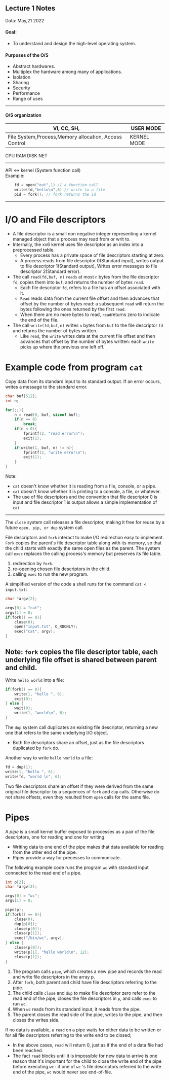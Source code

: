 ## Lecture 1 Notes
Data: May,21 2022 

#### Goal: 
 * To understand and design the high-level operating system.
 
#### Purposes of the O/S
 * Abstract hardwares.
 * Multiplex the hardware among many of applications.
 * Isolation
 * Sharing
 * Security
 * Performance
 * Range of uses
----
 #### O/S organization
 
|Vl, CC, SH,    |USER MODE|
|---|---|
| File System,Process,Memory allocation, Access Control |KERNEL MODE|   

CPU RAM DISK NET  

-----
API <-> kernel (System function call)  
Example:
```C++
    fd = open("out",1) // a function call
    write(fd,"hello\n",6) // write to a file
    pid = fork(); // fork returns the id
```
 ----

 # I/O and File descriptors
 * A file descriptor is a small non negative integer representing a kernel managed object that a process may read from or writ to.
 * Internally, the xv6 kernel uses file descriptor as an index into a preprocessed table.
    * Every process has a private space of file descriptors starting at zero.
    * A process reads from file descriptor 0(Standard input), writes output to file descriptor 1(Standard output), Writes error messages to file descriptor 2(Standard error). 
* The call `read(fd,buf, n)` `reads` at most `n` bytes from the file descriptor `fd`, copies them into `buf`, and returns the number of bytes `read`.
    * Each file descriptor `fd`, refers to a file has an offset associated with it.
    * `Read` reads data from the current file offset and then advances that offset by the number of bytes read: a subsequent `read` will return the bytes following the ones returned by the first `read`.
    * When there are no more bytes to read, `read`returns zero to indicate the end of the file.
* The call `write(fd,buf,n)` writes `n` bytes from `buf` to the file descriptor `fd` and returns the number of bytes written.
    * Like `read`, the `write` writes data at the current file offset and then advances that offset by the number of bytes written: each `write ` picks up where the previous one left off.

# Example code from program `cat`
Copy data from its standard input to its standard output. If an error occurs, writes a message to the standard error.

```C
char buf[512];
int n;

for(;;){
    n = read(0, buf, sizeof buf);
    if(n == 0)
        break;
    if(n < 0){
        fprintf(2, "read error\n");
        exit(1);
    }
    if(write(1, buf, n) != n){
        fprintf(2, "write error\n");
        exit(1);
    }
}
```
Note: 
* `cat` doesn't know whether it is reading from a file, console, or a pipe.
* `cat` doesn't know whether it is printing to a console, a file, or whatever.
* The use of file descriptors and the convention that file descriptor 0 is input and file descriptor 1 is output allows a simple implementation of `cat`

------
The `close` system call releases a file descriptor, making it free for reuse by a future `open, pip, or dup` system call.

File descriptors and `fork` interact to make I/O redirection easy to implement.
`Fork` copies the parent's file descriptor table along with its memory, so that the child starts with exactly the same open files as the parent. The system call ` exec ` replaces the calling process's memory but preserves its file table.   
1) redirection by `fork`.
2) re-opening chosen file descriptors in the child.
3) calling `exec` to run the new program.

A simplified version of the code a shell runs for the command `cat < input.txt`:  
```C
char *argv[2];

argv[0] = "cat";
argv[1] = 0;
if(fork() == 0){
    close(0);
    open("input.txt", O_RDONLY);
    exec("cat", argv);
}
```  
Note: `fork` copies the file descriptor table, each underlying file offset is shared between parent and child.
------

Write `hello world` into a file: 
```c
if(fork() == 0){
    write(1, "hello ", 6);
    exit(0);
} else {
    wait(0);
    write(1, "world\n", 6);
}
```

The `dup` system call duplicates an existing file descriptor, returning a new one that refers to the same underlying I/O object.  
* Both file descriptors share an offset, just as the file descriptors duplicated by `fork` do.

Another way to write `hello world` to a file: 
```c
fd = dup(1);
write(1, "hello ", 6);
write(fd, "world \n", 6);
```
Two file descriptors share an offset if they were derived from the same original file descriptor by a sequences of `fork` and `dup` calls. Otherwise do not share offsets, even they resulted from `open` calls for the same file.

# Pipes 
A *pipe* is a small kernel buffer exposed to processes as a pair of the file descriptors, one for reading and one for writing. 
* Writing data to one end of the pipe makes that data available for reading from the other end of the pipe.
* Pipes provide a way for precesses to communicate.  

The following example code runs the program `wc` with standard input connected to the read end of a pipe.

```c
int p[2];
char *argv[2];

argv[0] = "wc";
argv[1] = 0;

pipe(p);
if(fork() == 0){
    close(0);
    dup(p[0]);
    close(p[0]);
    close(p[1]);
    exec("/bin/wc", argv);
} else {
    close(p[0]);
    write(p[1], "hello world\n", 12);
    close(p[1]);
}
```
1) The program calls `pipe`, which creates a new pipe and records the read and write file descriptors in the array p. 
2) After `fork`, both parent and child have file descriptors referring to the pipe. 
3) The child calls `close` and `dup` to make file descriptor zero refer to the read end of the pipe, closes the file descriptors in `p`, and calls `exec` to run `wc`.
4) When `wc` reads from its standard input, it reads from the pipe. 
5) The parent closes the read side of the pipe, writes to the pipe, and then closes the writes side.

If no data is available, a `read` on a pipe waits for either data to be written or for all file descriptors referring to the write end to be closed;
* In the above cases, `read` will return 0, just as if the end of a data file had been reached.
* The fact `read` blocks until it is impossible for new data to arrive is one reason that it's important for the child to close the write end of the pipe before executing `wc` : if one of `wc` 's file descriptors referred to the write end of the pipe, `wc` would never see end-of-file.
